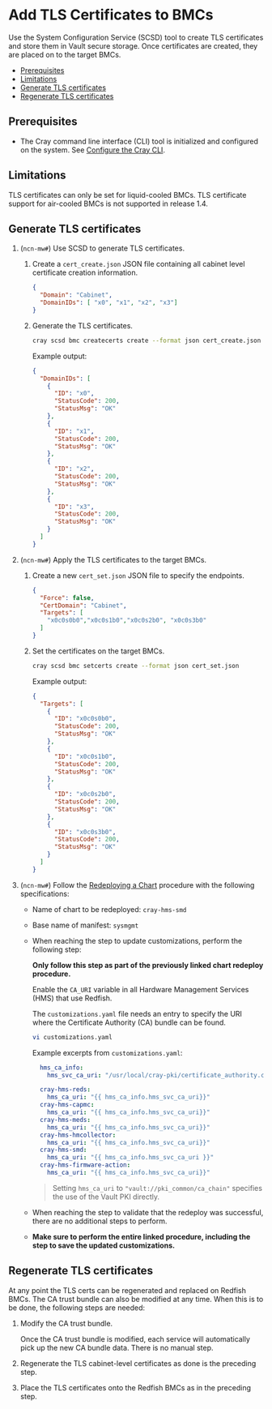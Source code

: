 # Add TLS Certificates to BMCs

Use the System Configuration Service \(SCSD\) tool to create TLS certificates and store them in Vault secure storage. Once certificates are created, they are placed on to the target BMCs.

- [Prerequisites](#prerequisites)
- [Limitations](#limitations)
- [Generate TLS certificates](#generate-tls-certificates)
- [Regenerate TLS certificates](#regenerate-tls-certificates)

## Prerequisites

- The Cray command line interface \(CLI\) tool is initialized and configured on the system. See [Configure the Cray CLI](../configure_cray_cli.md).

## Limitations

TLS certificates can only be set for liquid-cooled BMCs. TLS certificate support for air-cooled BMCs is not supported in release 1.4.

## Generate TLS certificates

1. (`ncn-mw#`) Use SCSD to generate TLS certificates.

    1. Create a `cert_create.json` JSON file containing all cabinet level certificate creation information.

        ```json
        {
          "Domain": "Cabinet",
          "DomainIDs": [ "x0", "x1", "x2", "x3"]
        }
        ```

    1. Generate the TLS certificates.

        ```bash
        cray scsd bmc createcerts create --format json cert_create.json
        ```

        Example output:

        ```json
        {
          "DomainIDs": [
            {
              "ID": "x0",
              "StatusCode": 200,
              "StatusMsg": "OK"
            },
            {
              "ID": "x1",
              "StatusCode": 200,
              "StatusMsg": "OK"
            },
            {
              "ID": "x2",
              "StatusCode": 200,
              "StatusMsg": "OK"
            },
            {
              "ID": "x3",
              "StatusCode": 200,
              "StatusMsg": "OK"
            }
          ]
        }
        ```

1. (`ncn-mw#`) Apply the TLS certificates to the target BMCs.

    1. Create a new `cert_set.json` JSON file to specify the endpoints.

        ```json
        {
          "Force": false,
          "CertDomain": "Cabinet",
          "Targets": [
            "x0c0s0b0","x0c0s1b0","x0c0s2b0", "x0c0s3b0"
          ]
        }
        ```

    1. Set the certificates on the target BMCs.

        ```bash
        cray scsd bmc setcerts create --format json cert_set.json
        ```

        Example output:

        ```json
        {
          "Targets": [
            {
              "ID": "x0c0s0b0",
              "StatusCode": 200,
              "StatusMsg": "OK"
            },
            {
              "ID": "x0c0s1b0",
              "StatusCode": 200,
              "StatusMsg": "OK"
            },
            {
              "ID": "x0c0s2b0",
              "StatusCode": 200,
              "StatusMsg": "OK"
            },
            {
              "ID": "x0c0s3b0",
              "StatusCode": 200,
              "StatusMsg": "OK"
            }
          ]
        }
        ```

1. (`ncn-mw#`) Follow the [Redeploying a Chart](../CSM_product_management/Redeploying_a_Chart.md) procedure with the following specifications:

    - Name of chart to be redeployed: `cray-hms-smd`
    - Base name of manifest: `sysmgmt`
    - When reaching the step to update customizations, perform the following step:

        **Only follow this step as part of the previously linked chart redeploy procedure.**

        Enable the `CA_URI` variable in all Hardware Management Services \(HMS\) that use Redfish.

        The `customizations.yaml` file needs an entry to specify the URI where the Certificate Authority \(CA\) bundle can be found.

        ```bash
        vi customizations.yaml
        ```

        Example excerpts from `customizations.yaml`:

        ```yaml
          hms_ca_info:
            hms_svc_ca_uri: "/usr/local/cray-pki/certificate_authority.crt"
        ```

        ```yaml
          cray-hms-reds:    
            hms_ca_uri: "{{ hms_ca_info.hms_svc_ca_uri}}"
          cray-hms-capmc:
            hms_ca_uri: "{{ hms_ca_info.hms_svc_ca_uri}}"
          cray-hms-meds:
            hms_ca_uri: "{{ hms_ca_info.hms_svc_ca_uri}}"
          cray-hms-hmcollector:
            hms_ca_uri: "{{ hms_ca_info.hms_svc_ca_uri}}"
          cray-hms-smd:
            hms_ca_uri: "{{ hms_ca_info.hms_svc_ca_uri }}"
          cray-hms-firmware-action:
            hms_ca_uri: "{{ hms_ca_info.hms_svc_ca_uri}}"
        ```

        > Setting `hms_ca_uri` to `"vault://pki_common/ca_chain"` specifies the use of the Vault PKI directly.

    - When reaching the step to validate that the redeploy was successful, there are no additional steps to perform.
    - **Make sure to perform the entire linked procedure, including the step to save the updated customizations.**

## Regenerate TLS certificates

At any point the TLS certs can be regenerated and replaced on Redfish BMCs. The CA trust bundle can also be modified at any time. When this is to be done, the following steps are needed:

1. Modify the CA trust bundle.

   Once the CA trust bundle is modified, each service will automatically pick up the new CA bundle data. There is no manual step.

1. Regenerate the TLS cabinet-level certificates as done is the preceding step.

1. Place the TLS certificates onto the Redfish BMCs as in the preceding step.
